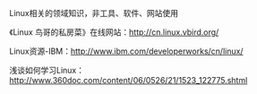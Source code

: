 Linux相关的领域知识，非工具、软件、网站使用

《Linux 鸟哥的私房菜》在线网站：http://cn.linux.vbird.org/

Linux资源-IBM：http://www.ibm.com/developerworks/cn/linux/

浅谈如何学习Linux：http://www.360doc.com/content/06/0526/21/1523_122775.shtml